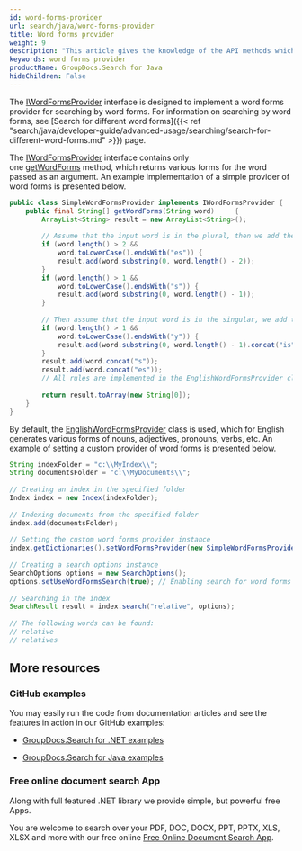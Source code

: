 ```yaml
---
id: word-forms-provider
url: search/java/word-forms-provider
title: Word forms provider
weight: 9
description: "This article gives the knowledge of the API methods which can be used to perform operations about word forms provider interface using Java."
keywords: word forms provider
productName: GroupDocs.Search for Java
hideChildren: False
---
```

The [IWordFormsProvider](https://apireference.groupdocs.com/search/java/com.groupdocs.search.dictionaries/IWordFormsProvider) interface is designed to implement a word forms provider for searching by word forms. For information on searching by word forms, see [Search for different word forms]({{< ref "search/java/developer-guide/advanced-usage/searching/search-for-different-word-forms.md" >}}) page.

The [IWordFormsProvider](https://apireference.groupdocs.com/search/java/com.groupdocs.search.dictionaries/IWordFormsProvider) interface contains only one [getWordForms](https://apireference.groupdocs.com/search/java/com.groupdocs.search.dictionaries/IWordFormsProvider#getWordForms(java.lang.String)) method, which returns various forms for the word passed as an argument. An example implementation of a simple provider of word forms is presented below.



```java
public class SimpleWordFormsProvider implements IWordFormsProvider {
    public final String[] getWordForms(String word)     {
        ArrayList<String> result = new ArrayList<String>();
 
        // Assume that the input word is in the plural, then we add the singular
        if (word.length() > 2 &&
            word.toLowerCase().endsWith("es")) {
            result.add(word.substring(0, word.length() - 2));
        }
        if (word.length() > 1 &&
            word.toLowerCase().endsWith("s")) {
            result.add(word.substring(0, word.length() - 1));
        }
 
        // Then assume that the input word is in the singular, we add the plural
        if (word.length() > 1 &&
            word.toLowerCase().endsWith("y")) {
            result.add(word.substring(0, word.length() - 1).concat("is"));
        }
        result.add(word.concat("s"));
        result.add(word.concat("es"));
        // All rules are implemented in the EnglishWordFormsProvider class
 
        return result.toArray(new String[0]);
    }
}
```

By default, the [EnglishWordFormsProvider](https://apireference.groupdocs.com/search/java/com.groupdocs.search.dictionaries/EnglishWordFormsProvider) class is used, which for English generates various forms of nouns, adjectives, pronouns, verbs, etc. An example of setting a custom provider of word forms is presented below.



```java
String indexFolder = "c:\\MyIndex\\";
String documentsFolder = "c:\\MyDocuments\\";
 
// Creating an index in the specified folder
Index index = new Index(indexFolder);
 
// Indexing documents from the specified folder
index.add(documentsFolder);
 
// Setting the custom word forms provider instance
index.getDictionaries().setWordFormsProvider(new SimpleWordFormsProvider());
 
// Creating a search options instance
SearchOptions options = new SearchOptions();
options.setUseWordFormsSearch(true); // Enabling search for word forms
 
// Searching in the index
SearchResult result = index.search("relative", options);
 
// The following words can be found:
// relative
// relatives
```

## More resources

### GitHub examples

You may easily run the code from documentation articles and see the features in action in our GitHub examples:

*   [GroupDocs.Search for .NET examples](https://github.com/groupdocs-search/GroupDocs.Search-for-.NET)
    
*   [GroupDocs.Search for Java examples](https://github.com/groupdocs-search/GroupDocs.Search-for-Java)
    

### Free online document search App

Along with full featured .NET library we provide simple, but powerful free Apps.

You are welcome to search over your PDF, DOC, DOCX, PPT, PPTX, XLS, XLSX and more with our free online [Free Online Document Search App](https://products.groupdocs.app/search).

